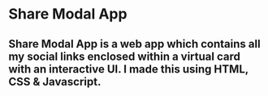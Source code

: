 # Share Modal App

## Share Modal App is a web app which contains all my social links enclosed within a virtual card with an interactive UI. I made this using HTML, CSS & Javascript.
